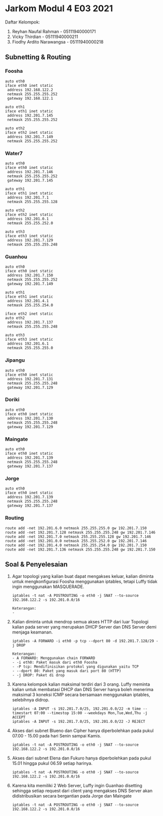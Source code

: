 # Jarkom Modul 4 E03 2021

Daftar Kelompok:

1. Reyhan Naufal Rahman - 05111940000171
2. Vicky Thirdian - 05111940000211
3. Fiodhy Ardito Narawangsa - 05111940000218

## Subnetting & Routing

### Foosha
```
auto eth0
iface eth0 inet static
 address 192.168.122.2
 netmask 255.255.255.252
 gateway 192.168.122.1
     
auto eth1
iface eth1 inet static
 address 192.201.7.145
 netmask 255.255.255.252

auto eth2
iface eth2 inet static
 address 192.201.7.149
 netmask 255.255.255.252
```
### Water7
```
auto eth0
iface eth0 inet static
 address 192.201.7.146
 netmask 255.255.255.252
 gateway 192.201.7.145

auto eth1
iface eth1 inet static
 address 192.201.7.1
 netmask 255.255.255.128

auto eth2
iface eth2 inet static
 address 192.201.0.1
 netmask 255.255.252.0

auto eth3
iface eth3 inet static
 address 192.201.7.129
 netmask 255.255.255.248
```
### Guanhou
```
auto eth0
iface eth0 inet static
 address 192.201.7.150
 netmask 255.255.255.252
 gateway 192.201.7.149

auto eth1
iface eth1 inet static
 address 192.201.4.1
 netmask 255.255.254.0

iface eth2 inet static
auto eth2
 address 192.201.7.137
 netmask 255.255.255.248

auto eth3
iface eth3 inet static
 address 192.201.6.1
 netmask 255.255.255.0
```
### Jipangu
```
auto eth0
iface eth0 inet static
 address 192.201.7.131
 netmask 255.255.255.248
 gateway 192.201.7.129
```
### Doriki
```
auto eth0
iface eth0 inet static
 address 192.201.7.130
 netmask 255.255.255.248
 gateway 192.201.7.129
```
### Maingate
```
auto eth0
iface eth0 inet static
 address 192.201.7.139
 netmask 255.255.255.248
 gateway 192.201.7.137
```
### Jorge
```
auto eth0
iface eth0 inet static
 address 192.201.7.139
 netmask 255.255.255.248
 gateway 192.201.7.137
```
### Routing
```
route add -net 192.201.6.0 netmask 255.255.255.0 gw 192.201.7.150
route add -net 192.201.7.128 netmask 255.255.255.248 gw 192.201.7.146
route add -net 192.201.7.0 netmask 255.255.255.128 gw 192.201.7.146
route add -net 192.201.0.0 netmask 255.255.252.0 gw 192.201.7.146
route add -net 192.201.4.0 netmask 255.255.254.0 gw 192.201.7.150
route add -net 192.201.7.136 netmask 255.255.255.248 gw 192.201.7.150
```
## Soal & Penyelesaian

1. Agar topologi yang kalian buat dapat mengakses keluar, kalian diminta untuk mengkonfigurasi Foosha menggunakan iptables, tetapi Luffy tidak ingin menggunakan MASQUERADE.
    ```
    iptables -t nat -A POSTROUTING -o eth0 -j SNAT --to-source 192.168.122.2 -s 192.201.0.0/16
    ```
    ```
    Keterangan:
    - 
    ```
2. Kalian diminta untuk mendrop semua akses HTTP dari luar Topologi kalian pada server yang merupakan DHCP Server dan DNS Server demi menjaga keamanan.
    ```
    iptables -A FORWARD -i eth0 -p tcp --dport 80 -d 192.201.7.128/29 -j DROP
    ```
    ```
    Keterangan:
    - A FORWARD: Menggunakan chain FORWARD
    - -i eth0: Paket masuk dari eth0 Foosha
    - -P tcp: Mendifinisikan protokol yang digunakan yaitu TCP
    - --dport 80: Paket yang masuk dari port 80 (HTTP)
    - -j DROP: Paket di drop
    ```
3. Karena kelompok kalian maksimal terdiri dari 3 orang. Luffy meminta kalian untuk membatasi DHCP dan DNS Server hanya boleh menerima maksimal 3 koneksi ICMP secara bersamaan menggunakan iptables, selebihnya didrop.
    ```
    iptables -A INPUT -s 192.201.7.0/25, 192.201.0.0/22 -m time --timestart 07:00 --timestop 15:00 --weekdays Mon,Tue,Wed,Thu -j ACCEPT
    iptables -A INPUT -s 192.201.7.0/25, 192.201.0.0/22 -J REJECT
    ```
4. Akses dari subnet Blueno dan Cipher hanya diperbolehkan pada pukul 07.00 - 15.00 pada hari Senin sampai Kamis.
    ```
    iptables -t nat -A POSTROUTING -o eth0 -j SNAT --to-source 192.168.122.2 -s 192.201.0.0/16
    ```
5. Akses dari subnet Elena dan Fukuro hanya diperbolehkan pada pukul 15.01 hingga pukul 06.59 setiap harinya.
    ```
    iptables -t nat -A POSTROUTING -o eth0 -j SNAT --to-source 192.168.122.2 -s 192.201.0.0/16
    ```
6. Karena kita memiliki 2 Web Server, Luffy ingin Guanhao disetting sehingga setiap request dari client yang mengakses DNS Server akan didistribusikan secara bergantian pada Jorge dan Maingate
    ```
    iptables -t nat -A POSTROUTING -o eth0 -j SNAT --to-source 192.168.122.2 -s 192.201.0.0/16
    ```